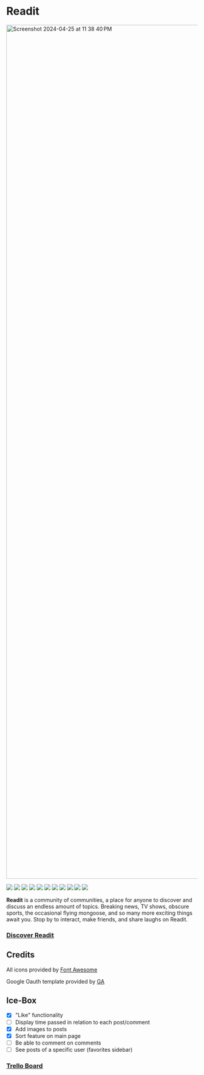 # Readit

<img width="2242" alt="Screenshot 2024-04-25 at 11 38 40 PM" src="https://github.com/Bpost129/readit/assets/54043400/af768ae2-242b-4e7f-a6bb-286705321aa0">



<img src="https://img.shields.io/badge/CSS3-1572B6.svg?style=for-the-badge&logo=CSS3&logoColor=white"> <img src="https://img.shields.io/badge/HTML5-E34F26.svg?style=for-the-badge&logo=HTML5&logoColor=white"> <img src="https://img.shields.io/badge/JavaScript-F7DF1E.svg?style=for-the-badge&logo=JavaScript&logoColor=black"> <img src="https://img.shields.io/badge/Git-F05032.svg?style=for-the-badge&logo=Git&logoColor=white"> <img src="https://img.shields.io/badge/Mongoose-880000.svg?style=for-the-badge&logo=Mongoose&logoColor=white"> <img src="https://img.shields.io/badge/MongoDB-47A248.svg?style=for-the-badge&logo=MongoDB&logoColor=white"> <img src="https://img.shields.io/badge/Express-000000.svg?style=for-the-badge&logo=Express&logoColor=white"> <img src="https://img.shields.io/badge/Font%20Awesome-538DD7.svg?style=for-the-badge&logo=Font-Awesome&logoColor=white"> <img src="https://img.shields.io/badge/Trello-0052CC.svg?style=for-the-badge&logo=Trello&logoColor=white"> <img src="https://img.shields.io/badge/Passport-34E27A.svg?style=for-the-badge&logo=Passport&logoColor=white"> <img src="https://img.shields.io/badge/Node.js-339933.svg?style=for-the-badge&logo=nodedotjs&logoColor=white"> 

**Readit** is a community of communities, a place for anyone to discover and discuss an endless amount of topics. Breaking news, TV shows, obscure sports, the occasional flying mongoose, and so many more exciting things await you. Stop by to interact, make friends, and share laughs on Readit.

### [Discover Readit](https://readit-bp.fly.dev/)

## Credits

All icons provided by [Font Awesome](https://fontawesome.com/icons)

Google Oauth template provided by [GA](https://github.com/SEI-Remote/men-stack-oauth-template)

## Ice-Box
- [x] "Like" functionality
- [ ] Display time passed in relation to each post/comment
- [x] Add images to posts
- [x] Sort feature on main page
- [ ] Be able to comment on comments
- [ ] See posts of a specific user (favorites sidebar)

### [Trello Board](https://trello.com/b/jpyxGCQH/readit)
